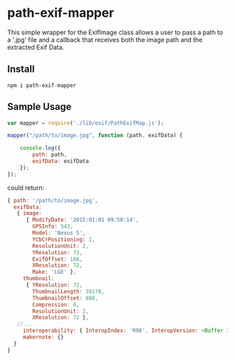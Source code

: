 # path-exif-mapper

This simple wrapper for the ExifImage class allows a user to pass a path to a '.jpg' file and a callback that receives both the image path and the extracted Exif Data.

## Install

`npm i path-exif-mapper`

## Sample Usage

```javascript
var mapper = require('./lib/exif/PathExifMap.js');

mapper("/path/to/image.jpg", function (path, exifData) {

    console.log({
        path: path,
        exifData: exifData
    });
});
```
could return:

```javascript
{ path: '/path/to/image.jpg',
  exifData: 
   { image: 
      { ModifyDate: '2015:01:01 09:50:14',
        GPSInfo: 543,
        Model: 'Nexus 5',
        YCbCrPositioning: 1,
        ResolutionUnit: 2,
        YResolution: 72,
        ExifOffset: 166,
        XResolution: 72,
        Make: 'LGE' },
     thumbnail: 
      { YResolution: 72,
        ThumbnailLength: 39170,
        ThumbnailOffset: 888,
        Compression: 6,
        ResolutionUnit: 2,
        XResolution: 72 },
   //...
     interoperability: { InteropIndex: 'R98', InteropVersion: <Buffer 30 31 30 30> },
     makernote: {} 
  } 
}
```
